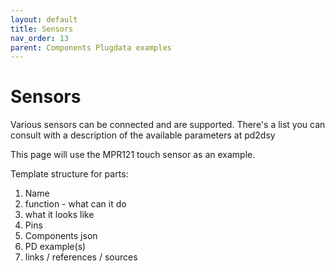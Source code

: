 ```yaml
---
layout: default
title: Sensors
nav_order: 13
parent: Components Plugdata examples
---
```


# Sensors

Various sensors can be connected and are supported. There's a list you can consult with a description of the available parameters at pd2dsy

This page will use the MPR121 touch sensor as an example.

Template structure for parts:
  1. Name
  2. function - what can it do
  3. what it looks like
  4. Pins
  5. Components json 
  6. PD example(s)
  7. links / references / sources
